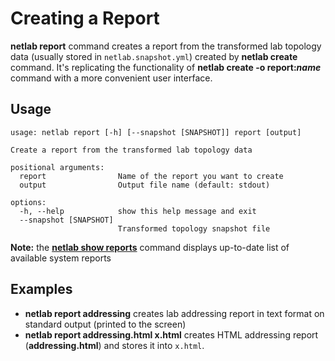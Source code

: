 # Creating a Report

**netlab report** command creates a report from the transformed lab topology data (usually stored in `netlab.snapshot.yml`) created by **netlab create** command. It's replicating the functionality of **netlab create -o report:_name_** command with a more convenient user interface.

## Usage

```text
usage: netlab report [-h] [--snapshot [SNAPSHOT]] report [output]

Create a report from the transformed lab topology data

positional arguments:
  report                Name of the report you want to create
  output                Output file name (default: stdout)

options:
  -h, --help            show this help message and exit
  --snapshot [SNAPSHOT]
                        Transformed topology snapshot file
```

**Note:** the **[netlab show reports](show-reports)** command displays up-to-date list of available system reports

## Examples

* **netlab report addressing** creates lab addressing report in text format on standard output (printed to the screen)
* **netlab report addressing.html x.html** creates HTML addressing report (**addressing.html**) and stores it into `x.html`.
